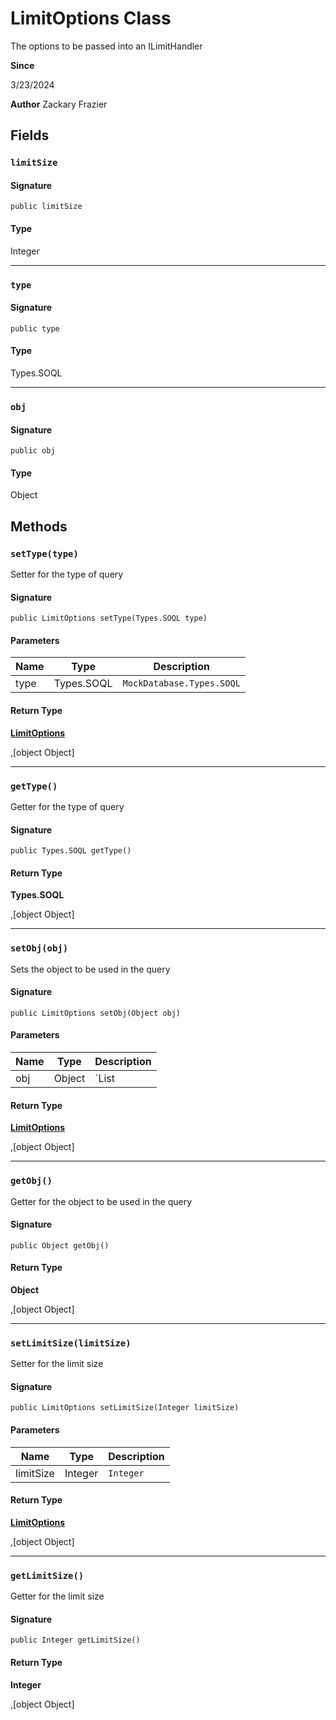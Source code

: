 # LimitOptions Class

The options to be passed into an ILimitHandler

**Since** 

3/23/2024

**Author** Zackary Frazier

## Fields
### `limitSize`

#### Signature
```apex
public limitSize
```

#### Type
Integer

---

### `type`

#### Signature
```apex
public type
```

#### Type
Types.SOQL

---

### `obj`

#### Signature
```apex
public obj
```

#### Type
Object

## Methods
### `setType(type)`

Setter for the type of query

#### Signature
```apex
public LimitOptions setType(Types.SOQL type)
```

#### Parameters
| Name | Type | Description |
|------|------|-------------|
| type | Types.SOQL | `MockDatabase.Types.SOQL` |

#### Return Type
**[LimitOptions](LimitOptions.md)**

,[object Object]

---

### `getType()`

Getter for the type of query

#### Signature
```apex
public Types.SOQL getType()
```

#### Return Type
**Types.SOQL**

,[object Object]

---

### `setObj(obj)`

Sets the object to be used in the query

#### Signature
```apex
public LimitOptions setObj(Object obj)
```

#### Parameters
| Name | Type | Description |
|------|------|-------------|
| obj | Object | `List<ProtoAggregate> | List<SObject> | Integer` |

#### Return Type
**[LimitOptions](LimitOptions.md)**

,[object Object]

---

### `getObj()`

Getter for the object to be used in the query

#### Signature
```apex
public Object getObj()
```

#### Return Type
**Object**

,[object Object]

---

### `setLimitSize(limitSize)`

Setter for the limit size

#### Signature
```apex
public LimitOptions setLimitSize(Integer limitSize)
```

#### Parameters
| Name | Type | Description |
|------|------|-------------|
| limitSize | Integer | `Integer` |

#### Return Type
**[LimitOptions](LimitOptions.md)**

,[object Object]

---

### `getLimitSize()`

Getter for the limit size

#### Signature
```apex
public Integer getLimitSize()
```

#### Return Type
**Integer**

,[object Object]